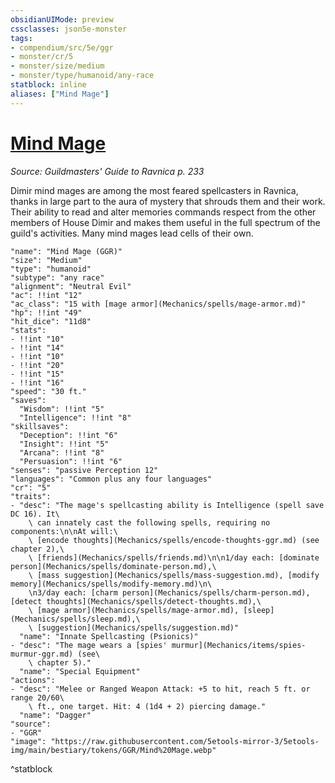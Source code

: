 ```yaml
---
obsidianUIMode: preview
cssclasses: json5e-monster
tags:
- compendium/src/5e/ggr
- monster/cr/5
- monster/size/medium
- monster/type/humanoid/any-race
statblock: inline
aliases: ["Mind Mage"]
---
```

# [Mind Mage](Mechanics\bestiary\humanoid/mind-mage-ggr.md)
*Source: Guildmasters' Guide to Ravnica p. 233*  

Dimir mind mages are among the most feared spellcasters in Ravnica, thanks in large part to the aura of mystery that shrouds them and their work. Their ability to read and alter memories commands respect from the other members of House Dimir and makes them useful in the full spectrum of the guild's activities. Many mind mages lead cells of their own.

```statblock
"name": "Mind Mage (GGR)"
"size": "Medium"
"type": "humanoid"
"subtype": "any race"
"alignment": "Neutral Evil"
"ac": !!int "12"
"ac_class": "15 with [mage armor](Mechanics/spells/mage-armor.md)"
"hp": !!int "49"
"hit_dice": "11d8"
"stats":
- !!int "10"
- !!int "14"
- !!int "10"
- !!int "20"
- !!int "15"
- !!int "16"
"speed": "30 ft."
"saves":
  "Wisdom": !!int "5"
  "Intelligence": !!int "8"
"skillsaves":
  "Deception": !!int "6"
  "Insight": !!int "5"
  "Arcana": !!int "8"
  "Persuasion": !!int "6"
"senses": "passive Perception 12"
"languages": "Common plus any four languages"
"cr": "5"
"traits":
- "desc": "The mage's spellcasting ability is Intelligence (spell save DC 16). It\
    \ can innately cast the following spells, requiring no components:\n\nAt will:\
    \ [encode thoughts](Mechanics/spells/encode-thoughts-ggr.md) (see chapter 2),\
    \ [friends](Mechanics/spells/friends.md)\n\n1/day each: [dominate person](Mechanics/spells/dominate-person.md),\
    \ [mass suggestion](Mechanics/spells/mass-suggestion.md), [modify memory](Mechanics/spells/modify-memory.md)\n\
    \n3/day each: [charm person](Mechanics/spells/charm-person.md), [detect thoughts](Mechanics/spells/detect-thoughts.md),\
    \ [mage armor](Mechanics/spells/mage-armor.md), [sleep](Mechanics/spells/sleep.md),\
    \ [suggestion](Mechanics/spells/suggestion.md)"
  "name": "Innate Spellcasting (Psionics)"
- "desc": "The mage wears a [spies' murmur](Mechanics/items/spies-murmur-ggr.md) (see\
    \ chapter 5)."
  "name": "Special Equipment"
"actions":
- "desc": "Melee or Ranged Weapon Attack: +5 to hit, reach 5 ft. or range 20/60\
    \ ft., one target. Hit: 4 (1d4 + 2) piercing damage."
  "name": "Dagger"
"source":
- "GGR"
"image": "https://raw.githubusercontent.com/5etools-mirror-3/5etools-img/main/bestiary/tokens/GGR/Mind%20Mage.webp"
```
^statblock